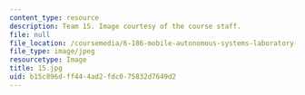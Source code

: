 ```yaml
---
content_type: resource
description: Team 15. Image courtesy of the course staff.
file: null
file_location: /coursemedia/6-186-mobile-autonomous-systems-laboratory-january-iap-2005/b15c896dff444ad2fdc075832d7649d2_15.jpg
file_type: image/jpeg
resourcetype: Image
title: 15.jpg
uid: b15c896d-ff44-4ad2-fdc0-75832d7649d2
---
```

